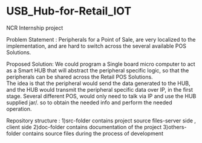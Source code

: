 # USB_Hub-for-Retail_IOT
NCR Internship project

Problem Statement : 
  Peripherals for a Point of Sale, are very localized to the implementation, 
  and are hard to switch across the several available POS Solutions. 

Proposed Solution: 
  We could program a Single board micro computer to act as a Smart HUB that 
  will abstract the peripheral specific logic, so that the peripherals can 
  be shared across the Retail POS Solutions. 	
  The idea is that the peripheral would send the data generated to the HUB, 
  and the HUB would transmit the peripheral specific data over IP, in the first stage.
  Several different POS, would only need to talk via IP and use the HUB supplied jar/.
  so to obtain the needed info and perform the needed operation.


Repository structure :
  1)src-folder contains project source files-server side , client side
  2)doc-folder contains documentation of the project
  3)others-folder contains source files during the process of development
